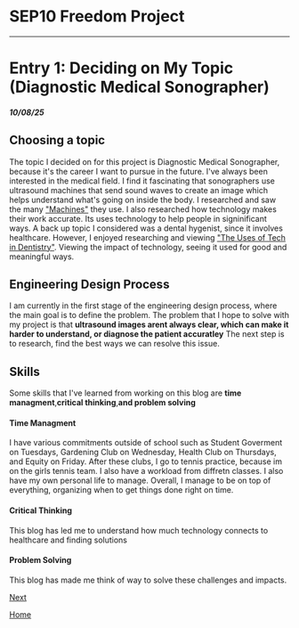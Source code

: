 # SEP10 Freedom Project

---

# Entry 1: Deciding on My Topic (Diagnostic Medical Sonographer)
##### 10/08/25


## Choosing a topic


The topic I decided on for this project is Diagnostic Medical Sonographer, because it's the career I want to pursue in the future. I've always been interested in the medical field. I find it fascinating that sonographers use ultrasound machines that send sound waves to create an image which helps understand what's going on inside the body. I researched and saw the many ["Machines"](https://www.gehealthcare.com/products/ultrasound?srsltid=AfmBOorY7icsRnYG6hmpzw4gCHkM3Lu8zQo8iYVKyGLZiV_x1MqAvmNK) they use. I also researched how technology makes their work accurate. Its uses technology to help people in signinificant ways. A back up topic I considered was a dental hygenist, since it involves healthcare. However, I enjoyed researching and viewing ["The Uses of Tech in Dentistry"](https://www.rdhmag.com/patient-care/article/14287027/using-technology-as-a-basis-for-high-quality-dental-hygiene-care-part-1). Viewing the impact of technology, seeing it used for good and meaningful ways. 


## Engineering Design Process

I am currently in the first stage of the engineering design process, where the main goal is to define the problem. The problem that I hope to solve with my project is that **ultrasound images arent always clear, which can make it harder to understand, or diagnose the patient accuratley** The next step is to research, find the best ways we can resolve this issue. 


## Skills

Some skills that I've learned from working on this blog are **time managment**,**critical thinking**,**and problem solving**

#### Time Managment
I have various commitments outside of school such as Student Goverment on Tuesdays, Gardening Club on Wednesday, Health Club on Thursdays, and Equity on Friday. After these clubs, I go to tennis practice, because im on the girls tennis team. I also have a workload from diffretn classes. I also have my own personal life to manage. Overall, I manage to be on top of everything, organizing when to get things done right on time.

#### Critical Thinking
This blog has led me to understand how much technology connects to healthcare and finding solutions

#### Problem Solving
This blog has made me think of way to solve these challenges and impacts. 



[Next](entry02.md)

[Home](../README.md)
